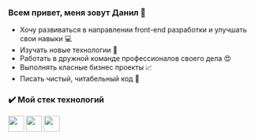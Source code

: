 ### Всем привет, меня зовут Данил 👋
* Хочу развиваться в направлении front-end разработки и улучшать свои навыки :computer:
* Изучать новые технологии :key:
* Работать в дружной команде профессионалов своего дела :heart_eyes:
* Выполнять класные бизнес проекты :chart_with_upwards_trend:
* Писать чистый, читабельный код :100:
### :heavy_check_mark: Мой стек технологий
<img height="32" width="32" src="https://cdn.simpleicons.org/html5/#E34F26" /> <img height="32" width="32" src="https://cdn.simpleicons.org/css3/#1572B6" /> <img height="32" width="32" src="https://cdn.simpleicons.org/javascript/#F7DF1E/#000" />
